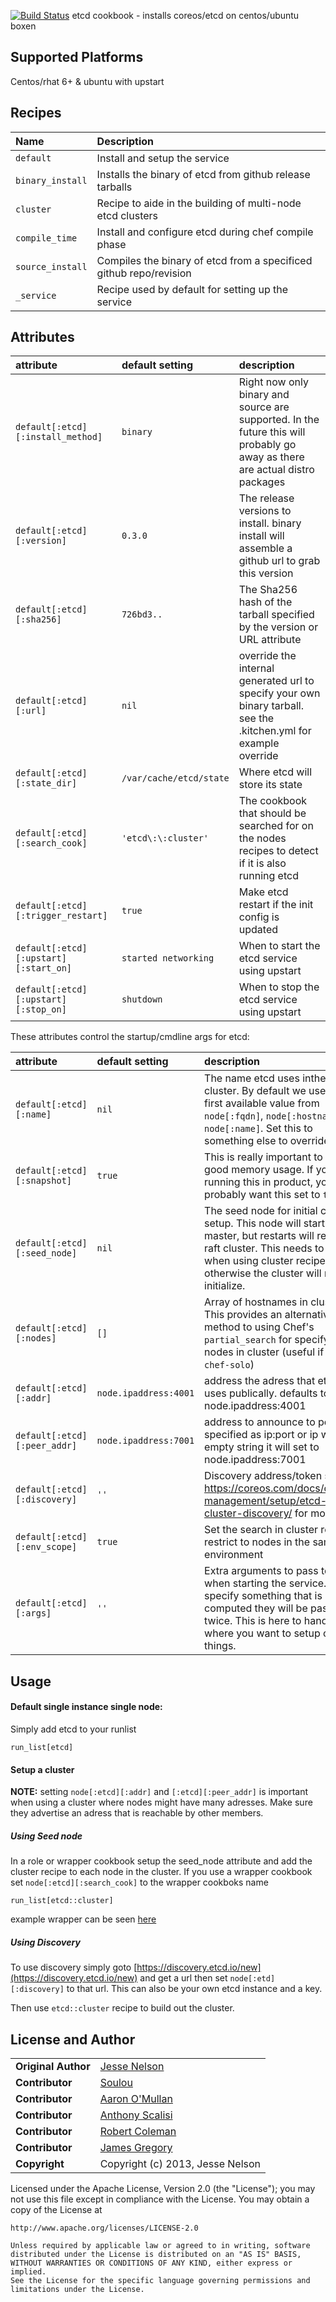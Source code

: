 [![Build Status](https://travis-ci.org/spheromak/etcd-cookbook.png)](https://travis-ci.org/spheromak/etcd-cookbook)
etcd cookbook - installs coreos/etcd on centos/ubuntu boxen

## Supported Platforms
Centos/rhat 6+ & ubuntu with upstart

## Recipes
| Name | Description |
|:-----|:------------|
| `default` | Install and setup the service
| `binary_install` | Installs the binary of etcd from github release tarballs
| `cluster` | Recipe to aide in the building of multi-node etcd clusters
| `compile_time` | Install and configure etcd during chef compile phase
| `source_install` | Compiles the binary of etcd from a specificed github repo/revision
| `_service` | Recipe used by default for setting up the service

## Attributes

| attribute | default setting | description |
|:---------------------------------|:---------------|:-----------------------------------------|
|`default[:etcd][:install_method]`| `binary` | Right now only binary and source are supported. In the future this will probably go away as there are actual distro packages |
|`default[:etcd][:version]` | `0.3.0` | The release versions to install. binary install will assemble a github url to grab this version |
|`default[:etcd][:sha256]` | `726bd3..` | The Sha256 hash of the tarball specified by the version or URL attribute|
|`default[:etcd][:url]` | `nil` |override the internal generated url to specify your own binary tarball. see the .kitchen.yml for example override |
|`default[:etcd][:state_dir]` | `/var/cache/etcd/state` | Where etcd will store its state |
|`default[:etcd][:search_cook]`| `'etcd\:\:cluster'` | The cookbook that should be searched for on the nodes recipes to detect if it is also running etcd |
|`default[:etcd][:trigger_restart]` | `true` | Make etcd restart if the init config is updated
|`default[:etcd][:upstart][:start_on]` | `started networking` | When to start the etcd service using upstart
|`default[:etcd][:upstart][:stop_on]` | `shutdown` | When to stop the etcd service using upstart

These attributes control the startup/cmdline args for etcd:

| attribute | default setting | description |
|:---------------------------------|:---------------|:-----------------------------------------|
|`default[:etcd][:name]`| `nil` | The name etcd uses inthe cluster. By default we use the first available value from `node[:fqdn]`, `node[:hostname]`, or `node[:name]`. Set this to something else to override. |
|`default[:etcd][:snapshot]`| `true` | This is really important to get good memory usage. If you're running this in product, you probably want this set to `true` |
|`default[:etcd][:seed_node]` | `nil` | The seed node for initial cluster setup. This node will start as the master, but restarts will rejoin the raft cluster. This needs to be set when using cluster recipe otherwise the cluster will not initialize.|
|`default[:etcd][:nodes]`| `[]` | Array of hostnames in cluster. This provides an alternative method to using Chef's `partial_search` for specifying nodes in cluster (useful if using `chef-solo`)  |
|`default[:etcd][:addr]` | `node.ipaddress:4001` | address the adress that etcd uses publically. defaults to  node.ipaddress:4001
|`default[:etcd][:peer_addr]` | `node.ipaddress:7001` | address to announce to peers specified as ip:port or ip when empty string it will set to node.ipaddress:7001
|`default[:etcd][:discovery]` | `''` | Discovery address/token see: https://coreos.com/docs/cluster-management/setup/etcd-cluster-discovery/ for more info
|`default[:etcd][:env_scope]` | `true` | Set the search in cluster recipe to restrict to nodes in the same environment
|`default[:etcd][:args]`| `''` | Extra arguments to pass to etcd when starting the service. if you specify something that is computed they will be passed twice. This is here to handle where you want to setup other things. |

## Usage
#### Default single instance single node:
Simply add etcd to your runlist
````
run_list[etcd]
````

#### Setup a cluster
__NOTE:__ setting `node[:etcd][:addr]` and `[:etcd][:peer_addr]` is important when using a cluster where nodes might have many adresses. Make sure they advertise an adress that is reachable by other members.

##### Using Seed node
In a role or wrapper cookbook setup the seed_node attribute and add the cluster recipe to each node in the cluster.
If you use a wrapper cookbook set `node[:etcd][:search_cook]` to the wrapper cookboks name

````
run_list[etcd::cluster]
````

example wrapper can be seen [here](http://github.com/cloudware-cookbooks/ktc-etcd)

##### Using Discovery
To use discovery simply goto [https://discovery.etcd.io/new](https://discovery.etcd.io/new) and get a url then set `node[:etd][:discovery]` to that url. This can also be your own etcd instance and a key.

Then use `etcd::cluster` recipe to build out the cluster.


## License and Author

|                      |                                                |
|:---------------------|:-----------------------------------------------|
| **Original Author**  | [Jesse Nelson]( https://github.com/spheromak)  |
| **Contributor**      | [Soulou](https://github.com/Soulou)    |
| **Contributor**      | [Aaron O'Mullan](https://github.com/AaronO)    |
| **Contributor**      | [Anthony Scalisi](https://github.com/scalp42)  |
| **Contributor**      | [Robert Coleman](https://github.com/rjocoleman)|
| **Contributor**      | [James Gregory](https://github.com/jagregory)  |
| **Copyright**        | Copyright (c) 2013, Jesse Nelson               |

Licensed under the Apache License, Version 2.0 (the "License");
you may not use this file except in compliance with the License.
You may obtain a copy of the License at

    http://www.apache.org/licenses/LICENSE-2.0

    Unless required by applicable law or agreed to in writing, software
    distributed under the License is distributed on an "AS IS" BASIS,
    WITHOUT WARRANTIES OR CONDITIONS OF ANY KIND, either express or implied.
    See the License for the specific language governing permissions and
    limitations under the License.
